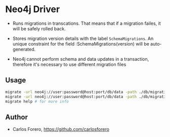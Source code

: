 # Neo4j Driver

* Runs migrations in transcations.
  That means that if a migration failes, it will be safely rolled back.

* Stores migration version details with the label ``SchemaMigrations``.
  An unique constraint for the field :SchemaMigrations(version) will be auto-generated.

* Neo4j cannot perform schema and data updates in a transaction, therefore it's necessary to use different migration files

## Usage

```bash
migrate -url neo4j://user:password@host:port/db/data -path ./db/migrations create add_field_to_table
migrate -url neo4j://user:password@host:port/db/data -path ./db/migrations up
migrate help # for more info
```
## Author

* Carlos Forero, https://github.com/carlosforero
